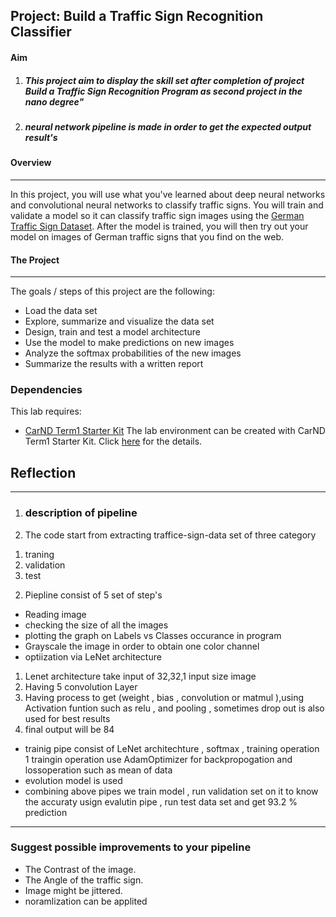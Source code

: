 ## Project: Build a Traffic Sign Recognition Classifier 
#### Aim 

1) ##### This project aim to display the skill set after completion of project Build a Traffic Sign Recognition Program as second project in the nano degree"
2) ##### neural network pipeline is made in order to get the expected output result's  
#### Overview
---
In this project, you will use what you've learned about deep neural networks and convolutional neural networks to classify traffic signs. You will train and validate a model so it can classify traffic sign images using the [German Traffic Sign Dataset](http://benchmark.ini.rub.de/?section=gtsrb&subsection=dataset). After the model is trained, you will then try out your model on images of German traffic signs that you find on the web.
#### The Project
---
The goals / steps of this project are the following:
* Load the data set
* Explore, summarize and visualize the data set
* Design, train and test a model architecture
* Use the model to make predictions on new images
* Analyze the softmax probabilities of the new images
* Summarize the results with a written report

### Dependencies
This lab requires:
* [CarND Term1 Starter Kit](https://github.com/udacity/CarND-Term1-Starter-Kit)
The lab environment can be created with CarND Term1 Starter Kit. Click [here](https://github.com/udacity/CarND-Term1-Starter-Kit/blob/master/README.md) for the details.


## Reflection
---
1) ### description of pipeline  
1) The code start from extracting traffice-sign-data set of three category 
1. traning
2. validation
3. test

2) Piepline consist of 5 set of step's 
* Reading image 
* checking the size of all the images
* plotting the graph on Labels vs Classes occurance in program
* Grayscale the image in order to obtain one color channel
* optiization via LeNet architecture
1) Lenet architecture take input of 32,32,1 input size image
2) Having 5 convolution Layer 
3) Having process to get (weight , bias , convolution or matmul ),using Activation funtion such as relu , and pooling , sometimes drop out is also used for best results
4) final output will be 84

* trainig pipe consist of LeNet architechture , softmax , training operation 
1 traingin operation use AdamOptimizer for backpropogation and lossoperation such as mean of data 
* evolution model is used 
* combining above pipes we train model , run validation set on it to know the accuraty usign evalutin pipe , run test data set and get 93.2 % prediction 
---
### Suggest possible improvements to your pipeline
* The Contrast of the image.
* The Angle of the traffic sign.
* Image might be jittered.
* noramlization can be applited 

